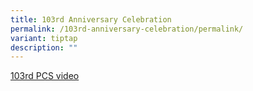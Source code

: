 ```yaml
---
title: 103rd Anniversary Celebration
permalink: /103rd-anniversary-celebration/permalink/
variant: tiptap
description: ""
---
```

<p><a href="https://drive.google.com/file/d/1jC-VNHl5fQViJIKPrc1mlfaj6-tOygvP/view?usp=sharing" rel="noopener noreferrer nofollow" target="_blank">103rd PCS video</a></p>